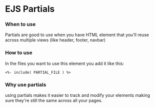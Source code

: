 # EJS Partials

### When to use
Partials are good to use when you have HTML element that you'll reuse across multiple views (like header, footer, navbar)

### How to use
In the files you want to use this element you add it like this:

```ejs
<%- include( PARTIAL_FILE ) %>
```

### Why use partials
using partials makes it easier to track and modify your elements making sure they're still the same across all your pages.